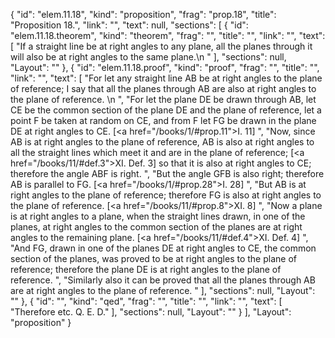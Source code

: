 {
  "id": "elem.11.18",
  "kind": "proposition",
  "frag": "prop.18",
  "title": "Proposition 18.",
  "link": "",
  "text": null,
  "sections": [
    {
      "id": "elem.11.18.theorem",
      "kind": "theorem",
      "frag": "",
      "title": "",
      "link": "",
      "text": [
        "If a straight line be at right angles to any plane, all the planes through it will also be at right angles to the same plane.\n      "
      ],
      "sections": null,
      "Layout": ""
    },
    {
      "id": "elem.11.18.proof",
      "kind": "proof",
      "frag": "",
      "title": "",
      "link": "",
      "text": [
        "For let any straight line AB be at right angles to the plane of reference; I say that all the planes through AB are also at right angles to the plane of reference. \n      ",
        "For let the plane DE be drawn through AB, let CE be the common section of the plane DE and the plane of reference, let a point F be taken at random on CE, and from F let FG be drawn in the plane DE at right angles to CE. [<a href=\"/books/1/#prop.11\">I. 11</a>] ",
        "Now, since AB is at right angles to the plane of reference, AB is also at right angles to all the straight lines which meet it and are in the plane of reference; [<a href=\"/books/11/#def.3\">XI. Def. 3</a>] so that it is also at right angles to CE; therefore the angle ABF is right. ",
        "But the angle GFB is also right; therefore AB is parallel to FG. [<a href=\"/books/1/#prop.28\">I. 28</a>] ",
        "But AB is at right angles to the plane of reference; therefore FG is also at right angles to the plane of reference. [<a href=\"/books/11/#prop.8\">XI. 8</a>] ",
        "Now a plane is at right angles to a plane, when the straight lines drawn, in one of the planes, at right angles to the common section of the planes are at right angles to the remaining plane. [<a href=\"/books/11/#def.4\">XI. Def. 4</a>] ",
        "And FG, drawn in one of the planes DE at right angles to CE, the common section of the planes, was proved to be at right angles to the plane of reference; therefore the plane DE is at right angles to the plane of reference. ",
        "Similarly also it can be proved that all the planes through AB are at right angles to the plane of reference. "
      ],
      "sections": null,
      "Layout": ""
    },
    {
      "id": "",
      "kind": "qed",
      "frag": "",
      "title": "",
      "link": "",
      "text": [
        "Therefore etc. Q. E. D."
      ],
      "sections": null,
      "Layout": ""
    }
  ],
  "Layout": "proposition"
}
